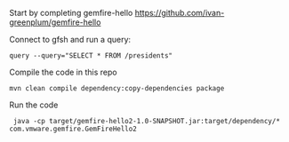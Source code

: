 Start by completing gemfire-hello
https://github.com/ivan-greenplum/gemfire-hello

Connect to gfsh and run a query:
```
query --query="SELECT * FROM /presidents"
```

Compile the code in this repo
```
mvn clean compile dependency:copy-dependencies package
```

Run the code
```
 java -cp target/gemfire-hello2-1.0-SNAPSHOT.jar:target/dependency/*  com.vmware.gemfire.GemFireHello2
```
